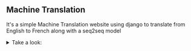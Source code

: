 ## Machine Translation


It's a simple Machine Translation website using django  to translate from English to French along with a seq2seq model 


<details>
<summary> Take a look:</summary>
OverView of the web page:

![image](https://github.com/lam843/MachineTranslation/assets/78732216/9da7b44f-b7ef-4eb4-99dc-7b4e14a33e03)

Screen Record the testing :

[screen-capture.webm](https://github.com/lam843/MachineTranslation/assets/78732216/991b233e-9beb-4288-8f62-417e3f538b0a)
  
</details>


